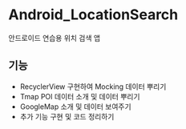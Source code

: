 # Android_LocationSearch
안드로이드 연습용 위치 검색 앱

## 기능
- RecyclerView 구현하여 Mocking 데이터 뿌리기
- Tmap POI 데이터 소개 및 데이터 뿌리기
- GoogleMap 소개 및 데이터 보여주기
- 추가 기능 구현 및 코드 정리하기
